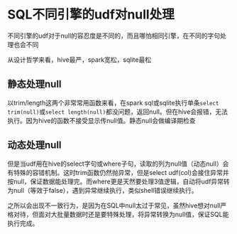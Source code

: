 # SQL不同引擎的udf对null处理

不同引擎的udf对于null的容忍度是不同的，而且哪怕相同引擎，在不同的字句处理也会不同

从设计哲学来看，hive最严，spark宽松，sqlite最松

## 静态处理null

以trim/length这两个非常常用函数来看，在spark sql或sqlite执行单条`select trim(null)`或`select length(null)`都没问题，返回null。但在hive会报错，无法执行。因为hive的函数不接受显示传null值。静态null会做编译期检查

## 动态处理null

但是当udf用在hive的select字句或where子句，读取的列为null值（动态null）会有特殊的容错机制。这时trim函数仍然抛异常，但是select udf(col)会接住异常并按null，保证数据能处理完。而where更是天然要处理3值逻辑，自动将udf异常转为null（等效于false），遇到异常继续执行，类似shell错误继续执行。

之所以会出现不一致行为，是因为在SQL中null太过于常见，虽然hive想对null严格对待，但面对大批量数据时还是要特殊处理，将异常转换为null值，保证SQL能执行完成。
